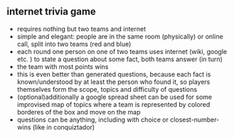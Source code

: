 ## internet trivia game

- requires nothing but two teams and internet
- simple and elegant: people are in the same room (physically) or online call, split into two teams (red and blue)
- each round one person on one of two teams uses internet (wiki, google etc. ) to state a question about some fact, both teams answer (in turn)
- the team with most points wins
- this is even better than generated questions, because each fact is known/understood by at least the person who found it, so players themselves form the scope, topics and difficulty of questions
- (optional)additionally a google spread sheet can be used for some improvised map of topics where a team is represented by colored borderes of the box and move on the map
- questions can be anything, including with choice or closest-number-wins (like in conquiztador)